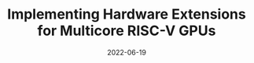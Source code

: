 ---
title: "Implementing Hardware Extensions for Multicore RISC-V GPUs"
authors: "Tine Blaise, Hyesoon Kim"
collection: publications
date: 2022-06-19
venue: "6th Workshop on Computer Architecture Research with RISC-V (CARRV)"
venue_type: workshop
citation: "Tine Blaise, Hyesoon Kim. Implementing Hardware Extensions for Multicore RISC-V GPUs. In Proceedings of the Workshop on Computer Architecture Research with RISC-V (CARRV 2022)."
---